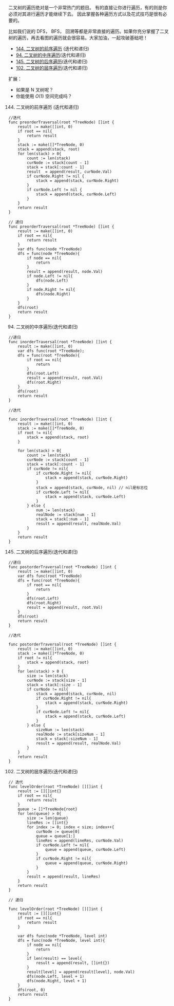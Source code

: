 二叉树的遍历绝对是一个非常热门的题目。 有的直接让你进行遍历，有的则是你必须对其进行遍历才能继续下去。 因此掌握各种遍历方式以及花式技巧是很有必要的。

比如我们说的 DFS， BFS， 回溯等都是非常直接的遍历。如果你充分掌握了二叉树的遍历，再去看图的遍历就会很容易。大家加油，一起攻破基础吧！

- [144. 二叉树的前序遍历](https://leetcode-cn.com/problems/binary-tree-preorder-traversal/description/) (迭代和递归)
- [94. 二叉树的中序遍历](https://leetcode-cn.com/problems/binary-tree-inorder-traversal/description/?utm_source=LCUS&utm_medium=ip_redirect_q_uns&utm_campaign=transfer2china)(迭代和递归)
- [145. 二叉树的后序遍历](https://leetcode-cn.com/problems/binary-tree-postorder-traversal/description/)(迭代和递归)
- [102. 二叉树的层序遍历](https://leetcode-cn.com/problems/binary-tree-level-order-traversal/description/)(迭代和递归)

扩展：

- 如果是 N 叉树呢？
- 你能使用 $O(1)$ 空间完成吗？


144. 二叉树的前序遍历 (迭代和递归)
```golang
//迭代
func preorderTraversal(root *TreeNode) []int {
    result := make([]int, 0)
    if root == nil{
        return result
    }
    stack := make([]*TreeNode, 0)
    stack = append(stack, root)
    for len(stack) > 0{
        count := len(stack)
        curNode := stack[count - 1]
        stack = stack[:count - 1]
        result  = append(result, curNode.Val)
        if curNode.Right != nil {
            stack = append(stack, curNode.Right)
        }
        if curNode.Left != nil {
            stack = append(stack, curNode.Left)
        }
    }
    return result
}

// 递归
func preorderTraversal(root *TreeNode) []int {
    result := make([]int, 0)
    if root == nil{
        return result
    }
    var dfs func(node *TreeNode)
    dfs = func(node *TreeNode){
        if node == nil{
            return 
        }
        result = append(result, node.Val)
        if node.Left != nil{
            dfs(node.Left)
        }
        if node.Right != nil{
            dfs(node.Right)
        }
    }
    dfs(root)
    return result
}
```

94. 二叉树的中序遍历(迭代和递归)

```golang
//递归
func inorderTraversal(root *TreeNode) []int {
    result := make([]int, 0)
    var dfs func(root *TreeNode);
    dfs = func(root *TreeNode){
        if root == nil{
            return
        }
        dfs(root.Left)
        result = append(result, root.Val)
        dfs(root.Right)
    }
    dfs(root)
    return result
}

//迭代

func inorderTraversal(root *TreeNode) []int {
    result := make([]int, 0)
    stack := make([]*TreeNode, 0)
    if root != nil{
        stack = append(stack, root)
    }

    for len(stack) > 0{
        count := len(stack)
        curNode := stack[count - 1]
        stack = stack[:count - 1]
        if curNode != nil{
            if curNode.Right != nil{
                stack = append(stack, curNode.Right)
            }
            stack = append(stack, curNode, nil) // nil是标志位
            if curNode.Left != nil{
                stack = append(stack, curNode.Left)
            }
        } else {
            num := len(stack)
            realNode := stack[num - 1]
            stack = stack[:num - 1]
            result = append(result, realNode.Val)
        }
    }
    return result
}

```
145. 二叉树的后序遍历(迭代和递归)
```golang
//递归
func postorderTraversal(root *TreeNode) []int {
    result := make([]int, 0)
    var dfs func(root *TreeNode)
    dfs = func(root *TreeNode){
        if root == nil{
            return
        }
        dfs(root.Left)
        dfs(root.Right)
        result = append(result, root.Val)
    }
    dfs(root)
    return result
}

//迭代

func postorderTraversal(root *TreeNode) []int {
    result := make([]int, 0)
    stack := make([]*TreeNode, 0)
    if root != nil{
        stack = append(stack, root)
    }
    for len(stack) > 0 {
        size := len(stack)
        curNode := stack[size - 1]
        stack = stack[:size - 1]
        if curNode != nil{
            stack = append(stack, curNode, nil)
            if curNode.Right != nil{
                stack = append(stack, curNode.Right)
            }
            if curNode.Left != nil{
                stack = append(stack, curNode.Left)
            }
        } else {
            sizeNum := len(stack)
            realNode := stack[sizeNum - 1]
            stack = stack[:sizeNum - 1]
            result = append(result, realNode.Val)
        }
    }
    return result
}

```

102. 二叉树的层序遍历(迭代和递归)
```golang
// 迭代
func levelOrder(root *TreeNode) [][]int {
    result := [][]int{}
    if root == nil{
        return result
    }
    queue := []*TreeNode{root}
    for len(queue) > 0{
        size := len(queue)
        lineRes := []int{}
        for index := 0; index < size; index++{
            curNode := queue[0]
            queue = queue[1:]
            lineRes = append(lineRes, curNode.Val)
            if curNode.Left != nil{
                queue = append(queue, curNode.Left)
            }
            if curNode.Right != nil{
                queue = append(queue, curNode.Right)
            }
        }
        result = append(result, lineRes)
    }
    return result
}

// 递归

func levelOrder(root *TreeNode) [][]int {
    result := [][]int{}
    if root == nil{
        return result
    }

    var dfs func(node *TreeNode, level int)
    dfs = func(node *TreeNode, level int){
        if node == nil{
            return
        }
        if len(result) == level{
            result = append(result, []int{})
        }
        result[level] = append(result[level], node.Val)
        dfs(node.Left, level + 1)
        dfs(node.Right, level + 1)
    }
    dfs(root, 0)
    return result
}

```
